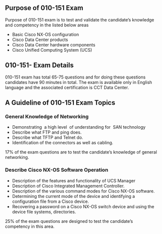 <h2>Purpose of 010-151 Exam</h2>
<p>Purpose of 010-151 exam is to test and validate the candidate&#8217;s knowledge and competency in the listed below areas</p>
<ul>
<li>Basic Cisco NX-OS configuration</li>
<li>Cisco Data Center products</li>
<li>Cisco Data Center hardware components</li>
<li>Cisco Unified Computing System (UCS)</li>
</ul>
<h2>010-151- Exam Details</h2>
<p>010-151 exam has total 65-75 questions and for doing these questions candidates have 90 minutes in total. The exam is available only in English language and the associated certification is CCT Data Center.</p>
<h2>A Guideline of 010-151 Exam Topics</h2>
<h3>General Knowledge of Networking</h3>
<ul>
<li>Demonstrating&#160; a high level&#160; of understanding for&#160; SAN technology</li>
<li>Describe what FTP and ping does.</li>
<li>Describe what TFTP and Telnet do.</li>
<li>Identification of the connectors as well as cabling. </li>
</ul>
<p>17% of the exam questions are to test the candidate&#8217;s knowledge of general networking.</p>
<h3>Describe Cisco NX-OS Software Operation</h3>
<ul>
<li>Description of the features and functionality of UCS Manager</li>
<li>Description of Cisco Integrated Management Controller.</li>
<li>Description of the various command modes for Cisco NX-OS software. </li>
<li>Determining the current mode of the device and identifying a configuration file from a Cisco device.</li>
<li>Recovering a password on a Cisco NX-OS switch device and using the device file systems, directories. </li>
</ul>
<p>25% of the exam questions are designed to test the candidate&#8217;s competency in this area.</p>
